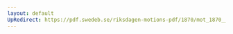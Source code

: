 ```yaml
---
layout: default
UpRedirect: https://pdf.swedeb.se/riksdagen-motions-pdf/1870/mot_1870__ak__00073.pdf
---
```

